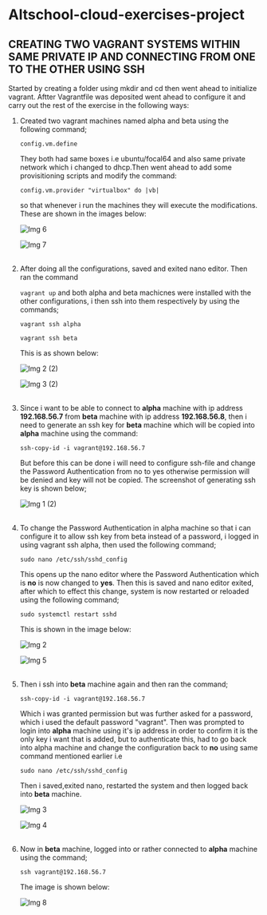 # Altschool-cloud-exercises-project   
## CREATING TWO VAGRANT SYSTEMS WITHIN SAME PRIVATE IP AND CONNECTING FROM ONE TO THE OTHER USING SSH 
Started by creating a folder using mkdir and cd then went ahead to initialize vagrant. Aftter Vagrantfile was deposited went ahead to configure it and carry out the rest of the exercise in the following ways: 
<ol>
<li>Created two vagrant machines named alpha and beta using the following command;

`config.vm.define`

They both had same boxes i.e ubuntu/focal64 and also same private network which i changed to dhcp.Then went ahead to add some provisitioning scripts and modify the command:

 `config.vm.provider "virtualbox" do |vb|`

 so that whenever i run the machines they will execute the modifications. These are shown in the images below:

![Img 6](https://user-images.githubusercontent.com/105982108/189796543-5231554b-a2f7-4a87-9c5b-322ccccc919a.png)

![Img 7](https://user-images.githubusercontent.com/105982108/189796668-9ca5c8a6-3518-4743-a324-2ef8bf91b519.png)



</li><br>
<li>After doing all the configurations, saved and exited nano editor. Then ran the command 

`vagrant up` and both alpha and beta machicnes were installed with the other configurations, i then ssh into them respectively by using the commands;

`vagrant ssh alpha` 

`vagrant ssh beta`

This is as shown below:

![Img 2 (2)](https://user-images.githubusercontent.com/105982108/189796941-68f4d508-675f-4c54-ae37-e81d2e130486.png)

![Img 3 (2)](https://user-images.githubusercontent.com/105982108/189797113-df318d8c-bb11-4e95-ad2f-68697ce9e43e.png)


</li><br>
<li> Since i want to be able to connect to <b>alpha</b> machine with ip address <b>192.168.56.7</b> from <b>beta</b> machine with ip address <b>192.168.56.8</b>, then i need to generate an ssh key for <b>beta</b> machine which will be copied into <b>alpha</b> machine using the command:

`ssh-copy-id -i vagrant@192.168.56.7`

But before this can be done i will need to configure ssh-file and change the Password Authentication from no to yes otherwise permission will be denied and key will not be copied. The screenshot of generating ssh key is shown below;

![Img 1 (2)](https://user-images.githubusercontent.com/105982108/189798944-edf6a575-423a-4d75-a2f4-93dcd376ab0d.png)

 </li><br>

<li>To change the Password Authentication in alpha machine so that i can configure it to allow ssh key from beta instead of a password, i logged in using vagrant ssh alpha, then used the following command;

`sudo nano /etc/ssh/sshd_config`

 This opens up the nano editor where the Password Authentication which is **no** is now changed to **yes**. Then this is saved and nano editor exited, after which to effect this change, system is now restarted or reloaded using the following command;

 `sudo systemctl restart sshd`

 This is shown in the image below:

 ![Img 2](https://user-images.githubusercontent.com/105982108/189799254-28086f62-ae34-4d09-9ba1-bebf42e1128b.png)

![Img 5](https://user-images.githubusercontent.com/105982108/189799321-0b3689e9-de85-40d3-99c3-45836c5037f4.png)


</li><br>
<li>Then i ssh into <b>beta</b> machine again and then ran the command;

`ssh-copy-id -i vagrant@192.168.56.7`

 Which i was granted permission but was further asked for a password, which i used the default password "vagrant". Then was prompted to login into <b>alpha</b> machine using it's ip address in order to confirm it is the only key i want that is added, but to authenticate this, had to go back into alpha machine and change the configuration back to **no** using same command mentioned earlier i.e 

`sudo nano /etc/ssh/sshd_config`

Then i saved,exited nano, restarted the system and then logged back into <b>beta</b> machine.

![Img 3](https://user-images.githubusercontent.com/105982108/189799929-9837d0f9-b9da-4ae0-9525-d7a1a26dcda8.png)


![Img 4](https://user-images.githubusercontent.com/105982108/189799851-99ea6d5e-70e5-42a1-bf37-adb7f6d3ab1b.png)

  </li><br>
<li>Now in <b>beta</b> machine, logged into or rather connected to <b>alpha</b> machine using the command;

`ssh vagrant@192.168.56.7`

 The image is shown below:

  ![Img 8](https://user-images.githubusercontent.com/105982108/189800706-2199d52d-ce0e-47bd-b3c8-560bedccf6d7.png)
 



</li>

</ol>







